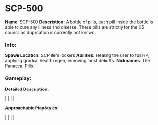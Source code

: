 # SCP-500

**Name:** SCP-500
**Description:** A bottle of pills, each pill inside the bottle is able to cure any illness and disease. These pills are strictly for the O5 council as duplication is currently not known.

### Info:

**Spawn Location:** SCP item lockers
**Abilities:** Healing the user to full HP, applying gradual health regen, removing most debuffs.
**Nicknames:** The Panacea, Pills

### Gameplay:

**Detailed Description:**

|
|
|
|

**Approachable PlayStyles:**

|
|
|
|